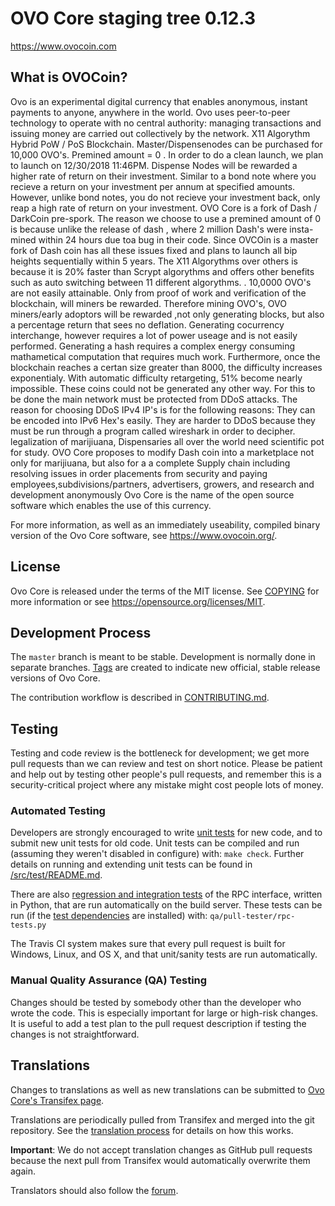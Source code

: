 OVO Core staging tree 0.12.3
===============================

https://www.ovocoin.com


What is OVOCoin?
----------------

Ovo is an experimental digital currency that enables anonymous, instant
payments to anyone, anywhere in the world. Ovo uses peer-to-peer technology
to operate with no central authority: managing transactions and issuing money
are carried out collectively by the network. X11 Algorythm Hybrid PoW / PoS Blockchain.
Master/Dispensenodes can be purchased for 10,000  OVO's. Premined amount = 0 . In order to do a clean launch, we plan to launch on 12/30/2018 11:46PM. Dispense Nodes will be rewarded a higher
rate of return on their investment. Similar to a bond note where you recieve a return on your
investment per annum at specified amounts. However, unlike bond notes, you do not recieve your
investment back, only reap a high rate of return on your investment.
OVO Core is a fork of Dash / DarkCoin pre-spork. The reason we choose to use a premined amount of 0 is because unlike the release of dash , where 2 million Dash's were insta-mined within 24 hours due toa bug in their code. Since OVCOin is a master fork of Dash coin has all these issues fixed and plans to launch all bip heights sequentially within 5 years.  The X11 Algorythms over others is
because it is 20% faster than Scrypt algorythms and offers other benefits such as auto switching between 11 different algorythms. . 
10,0000 OVO's are not easily attainable. Only from proof of work and verification of the blockchain,
will miners be rewarded. Therefore mining OVO's, OVO miners/early adoptors will be rewarded
,not only generating blocks, but also a percentage return that sees no deflation.
Generating cocurrency interchange, however requires a lot of power useage and is not easily
performed. Generating a hash requires a complex energy consuming mathametical computation that requires much work.
Furthermore, once the blockchain reaches a certan size greater than 8000, the difficulty increases exponentialy. With automatic difficulty retargeting, 51% become nearly impossible. These coins could not be generated any other way.
For this to be done the main network must be protected from DDoS attacks. The reason for choosing DDoS IPv4 IP's is for the following reasons: They can be encoded into IPv6 Hex's easily. They are harder to DDoS because they must be run through
a program called wireshark in order to decipher.
legalization of  marijiuana, Dispensaries all over the world need scientific
pot for study. OVO Core proposes to modify Dash coin into a marketplace not only for
marijiuana, but also for a a complete Supply chain including resolving issues
in order placements from security and paying employees,subdivisions/partners, advertisers, growers, and research and development anonymously
Ovo Core is the name of the open source software which enables the use of this currency.

For more information, as well as an immediately useability, compiled binary version of
the Ovo Core software, see https://www.ovocoin.org/.


License
-------

Ovo Core is released under the terms of the MIT license. See [COPYING](COPYING) for more
information or see https://opensource.org/licenses/MIT.

Development Process
-------------------

The `master` branch is meant to be stable. Development is normally done in separate branches.
[Tags](https://github.com/minblock/ovo/tags) are created to indicate new official,
stable release versions of Ovo Core.

The contribution workflow is described in [CONTRIBUTING.md](CONTRIBUTING.md).

Testing
-------

Testing and code review is the bottleneck for development; we get more pull
requests than we can review and test on short notice. Please be patient and help out by testing
other people's pull requests, and remember this is a security-critical project where any mistake might cost people
lots of money.

### Automated Testing

Developers are strongly encouraged to write [unit tests](src/test/README.md) for new code, and to
submit new unit tests for old code. Unit tests can be compiled and run
(assuming they weren't disabled in configure) with: `make check`. Further details on running
and extending unit tests can be found in [/src/test/README.md](/src/test/README.md).

There are also [regression and integration tests](/qa) of the RPC interface, written
in Python, that are run automatically on the build server.
These tests can be run (if the [test dependencies](/qa) are installed) with: `qa/pull-tester/rpc-tests.py`

The Travis CI system makes sure that every pull request is built for Windows, Linux, and OS X, and that unit/sanity tests are run automatically.

### Manual Quality Assurance (QA) Testing

Changes should be tested by somebody other than the developer who wrote the
code. This is especially important for large or high-risk changes. It is useful
to add a test plan to the pull request description if testing the changes is
not straightforward.

Translations
------------

Changes to translations as well as new translations can be submitted to
[Ovo Core's Transifex page](https://www.transifex.com/projects/p/ovo/).

Translations are periodically pulled from Transifex and merged into the git repository. See the
[translation process](doc/translation_process.md) for details on how this works.

**Important**: We do not accept translation changes as GitHub pull requests because the next
pull from Transifex would automatically overwrite them again.

Translators should also follow the [forum](https://www.ovocoin.ca/forum/topic/ovo-worldwide-collaboration.88/).
